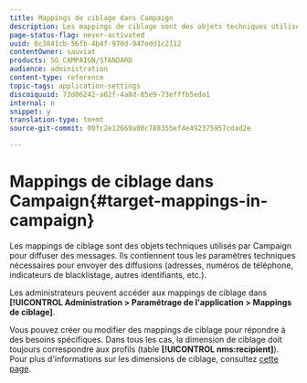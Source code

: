 ```yaml
---
title: Mappings de ciblage dans Campaign
description: Les mappings de ciblage sont des objets techniques utilisés par Campaign pour diffuser des messages. Ils contiennent tous les paramètres techniques nécessaires pour envoyer des diffusions.
page-status-flag: never-activated
uuid: 0c3841cb-56fb-4b4f-970d-947edd1c2112
contentOwner: sauviat
products: SG_CAMPAIGN/STANDARD
audience: administration
content-type: reference
topic-tags: application-settings
discoiquuid: 73d06242-a02f-4a8d-85e9-73efffb5eda1
internal: n
snippet: y
translation-type: tm+mt
source-git-commit: 00fc2e12669a00c788355ef4e492375957cdad2e

---
```



# Mappings de ciblage dans Campaign{#target-mappings-in-campaign}

Les mappings de ciblage sont des objets techniques utilisés par Campaign pour diffuser des messages. Ils contiennent tous les paramètres techniques nécessaires pour envoyer des diffusions (adresses, numéros de téléphone, indicateurs de blacklistage, autres identifiants, etc.).

Les administrateurs peuvent accéder aux mappings de ciblage dans **[!UICONTROL Administration &gt; Paramétrage de l'application &gt; Mappings de ciblage]**.

Vous pouvez créer ou modifier des mappings de ciblage pour répondre à des besoins spécifiques. Dans tous les cas, la dimension de ciblage doit toujours correspondre aux profils (table **[!UICONTROL nms:recipient]**). Pour plus d'informations sur les dimensions de ciblage, consultez [cette page](../../automating/using/query.md#targeting-dimensions-and-resources).
